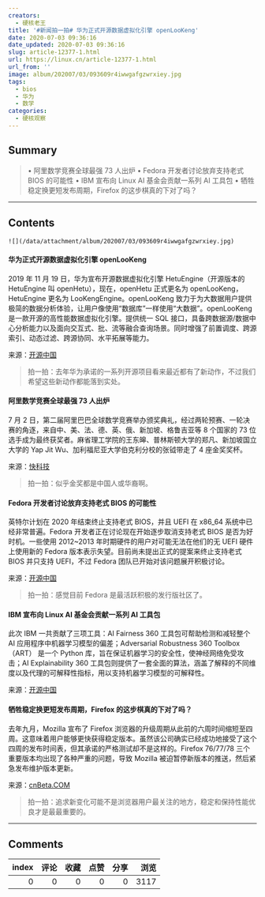 ```yaml
---
creators:
  - 硬核老王
title: '#新闻拍一拍# 华为正式开源数据虚拟化引擎 openLooKeng'
date: 2020-07-03 09:36:16
date_updated: 2020-07-03 09:36:16
slug: article-12377-1.html
url: https://linux.cn/article-12377-1.html
url_from: ''
image: album/202007/03/093609r4iwwgafgzwrxiey.jpg
tags:
  - bios
  - 华为
  - 数学
categories:
  - 硬核观察
---
```


## Summary

> • 阿里数学竞赛全球最强 73 人出炉 • Fedora 开发者讨论放弃支持老式 BIOS 的可能性 • IBM 宣布向 Linux AI 基金会贡献一系列 AI 工具包 • 牺牲稳定换更短发布周期，Firefox 的这步棋真的下对了吗？

***

<!-- more -->

## Contents

`![](/data/attachment/album/202007/03/093609r4iwwgafgzwrxiey.jpg)`

#### 华为正式开源数据虚拟化引擎 openLooKeng

2019 年 11 月 19 日，华为宣布开源数据虚拟化引擎 HetuEngine（开源版本的 HetuEngine 叫 openHetu），现在，openHetu 正式更名为 openLooKeng，HetuEngine 更名为 LooKengEngine。openLooKeng 致力于为大数据用户提供极简的数据分析体验，让用户像使用“数据库”一样使用“大数据”。openLooKeng 是一款开源的高性能数据虚拟化引擎。提供统一 SQL 接口，具备跨数据源/数据中心分析能力以及面向交互式、批、流等融合查询场景。同时增强了前置调度、跨源索引、动态过滤、跨源协同、水平拓展等能力。

来源：[开源中国](https://www.oschina.net/news/116889/huawei-opensources-openlookeng)

> 
> 拍一拍：去年华为承诺的一系列开源项目看来最近都有了新动作，不过我们希望这些新动作都能落到实处。
> 
> 
> 

#### 阿里数学竞赛全球最强 73 人出炉

7 月 2 日，第二届阿里巴巴全球数学竞赛举办颁奖典礼，经过两轮预赛、一轮决赛的角逐，来自中、美、法、德、英、俄、新加坡、格鲁吉亚等 8 个国家的 73 位选手成为最终获奖者。麻省理工学院的王东皞、普林斯顿大学的郑凡、新加坡国立大学的 Yap Jit Wu、加利福尼亚大学伯克利分校的张钺带走了 4 座金奖奖杯。

来源：[快科技](https://www.cnbeta.com/articles/tech/998277.htm)

> 
> 拍一拍：似乎金奖都是中国人或华裔啊。
> 
> 
> 

#### Fedora 开发者讨论放弃支持老式 BIOS 的可能性

英特尔计划在 2020 年结束终止支持老式 BIOS，并且 UEFI 在 x86\_64 系统中已经非常普遍。Fedora 开发者正在讨论现在开始逐步取消支持老式 BIOS 是否为好时机。一些使用 2012~2013 年时期硬件的用户对可能无法在他们的无 UEFI 硬件上使用新的 Fedora 版本表示失望。目前尚未提出正式的提案来终止支持老式 BIOS 并只支持 UEFI，不过 Fedora 团队已开始对该问题展开积极讨论。

来源：[开源中国](https://www.oschina.net/news/116887/fedora-discuss-legacy-bios-drop?tdsourcetag=s_pctim_aiomsg)

> 
> 拍一拍：感觉目前 Fedora 是最活跃积极的发行版社区了。
> 
> 
> 

#### IBM 宣布向 Linux AI 基金会贡献一系列 AI 工具包

此次 IBM 一共贡献了三项工具：AI Fairness 360 工具包可帮助检测和减轻整个 AI 应用程序中机器学习模型的偏差；Adversarial Robustness 360 Toolbox（ART） 是一个 Python 库，旨在保证机器学习的安全性，使神经网络免受攻击；AI Explainability 360 工具包则提供了一套全面的算法，涵盖了解释的不同维度以及代理的可解释性指标，用以支持机器学习模型的可解释性。

来源：[开源中国](https://www.oschina.net/news/116865/ibm-donates-trusted-ai-projects-to-lfai)

#### 牺牲稳定换更短发布周期，Firefox 的这步棋真的下对了吗？

去年九月，Mozilla 宣布了 Firefox 浏览器的升级周期从此前的六周时间缩短至四周。这意味着用户能够更快获得稳定版本。虽然该公司确实已经成功地接受了这个四周的发布时间表，但其承诺的严格测试却不是这样的。Firefox 76/77/78 三个重要版本均出现了各种严重的问题，导致 Mozilla 被迫暂停新版本的推送，然后紧急发布维护版本更新。

来源：[cnBeta.COM](https://www.cnbeta.com/articles/tech/998303.htm)

> 
> 拍一拍：追求新变化可能不是浏览器用户最关注的地方，稳定和保持性能优良才是最最重要的。
> 
> 
>

***

## Comments


|   index |   评论 |   收藏 |   点赞 |   分享 |   浏览 |
|--------:|-------:|-------:|-------:|-------:|-------:|
|       0 |      0 |      0 |      0 |      0 |   3117 |
